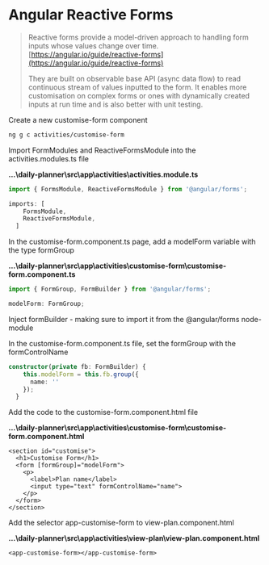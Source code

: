# Angular Reactive Forms

> Reactive forms provide a model-driven approach to handling form inputs whose values change over time. [https://angular.io/guide/reactive-forms](https://angular.io/guide/reactive-forms)
>
> They are built on observable base API \(async data flow\) to read continuous stream of values inputted to the form. It enables more customisation on complex forms or ones with dynamically created inputs at run time and is also better with unit testing.

Create a new customise-form component

```bash
ng g c activities/customise-form
```

Import FormModules and ReactiveFormsModule into the activities.modules.ts file

**...\daily-planner\src\app\activities\activities.module.ts**

```typescript
import { FormsModule, ReactiveFormsModule } from '@angular/forms';

imports: [
    FormsModule,
    ReactiveFormsModule,
  ]
```

In the customise-form.component.ts page, add a modelForm variable with the type formGroup

**...\daily-planner\src\app\activities\customise-form\customise-form.component.ts**

```typescript
import { FormGroup, FormBuilder } from '@angular/forms';

modelForm: FormGroup;
```

Inject formBuilder - making sure to import it from the @angular/forms node-module

In the customise-form.component.ts file, set the formGroup with the formControlName

```typescript
constructor(private fb: FormBuilder) { 
    this.modelForm = this.fb.group({
      name: ''
    });
  }
```

Add the code to the customise-form.component.html file

**...\daily-planner\src\app\activities\customise-form\customise-form.component.html**

```markup
<section id="customise">
  <h1>Customise Form</h1>
  <form [formGroup]="modelForm">
    <p>
      <label>Plan name</label>
      <input type="text" formControlName="name">
    </p>
  </form>
</section>

```

Add the selector app-customise-form to view-plan.component.html

**...\daily-planner\src\app\activities\view-plan\view-plan.component.html**

```markup
<app-customise-form></app-customise-form>
```

